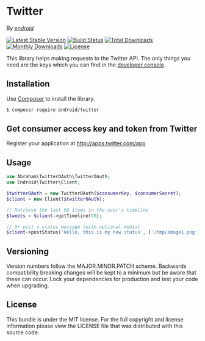 # Twitter

*By [endroid](http://endroid.nl/)*

[![Latest Stable Version](http://img.shields.io/packagist/v/endroid/twitter.svg)](https://packagist.org/packages/endroid/twitter)
[![Build Status](https://secure.travis-ci.org/endroid/twitter.png)](http://travis-ci.org/endroid/twitter)
[![Total Downloads](http://img.shields.io/packagist/dt/endroid/twitter.svg)](https://packagist.org/packages/endroid/twitter)
[![Monthly Downloads](http://img.shields.io/packagist/dm/endroid/twitter.svg)](https://packagist.org/packages/endroid/twitter)
[![License](http://img.shields.io/packagist/l/endroid/twitter.svg)](https://packagist.org/packages/endroid/twitter)

This library helps making requests to the Twitter API. The only
things you need are the keys which you can find in the [developer console](https://dev.twitter.com/).

## Installation

Use [Composer](https://getcomposer.org/) to install the library.

``` bash
$ composer require endroid/twitter
```

## Get consumer access key and token from Twitter

Register your application at http://apps.twitter.com/app

## Usage

```php
use Abraham\TwitterOAuth\TwitterOAuth;
use Endroid\Twitter\Client;

$twitterOAuth = new TwitterOAuth($consumerKey, $consumerSecret);
$client = new Client($twitterOAuth);

// Retrieve the last 50 items in the user's timeline
$tweets = $client->getTimeline(50);

// Or post a status message (with optional media)
$client->postStatus('Hello, this is my new status', ['/tmp/image1.png', '/tmp/image2.png']);
```

## Versioning

Version numbers follow the MAJOR.MINOR.PATCH scheme. Backwards compatibility
breaking changes will be kept to a minimum but be aware that these can occur.
Lock your dependencies for production and test your code when upgrading.

## License

This bundle is under the MIT license. For the full copyright and license
information please view the LICENSE file that was distributed with this source code.
